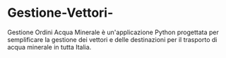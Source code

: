 # Gestione-Vettori-
Gestione Ordini Acqua Minerale è un'applicazione Python progettata per semplificare la gestione dei vettori e delle destinazioni per il trasporto di acqua minerale in tutta Italia. 
